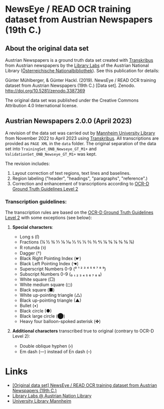 # NewsEye / READ OCR training dataset from Austrian Newspapers (19th C.)

## About the original data set

Austrian Newspapers is a ground truth data set created with [Transkribus](https://transkribus.eu/)
from Austrian newspapers by the [Library Labs](https://labs.onb.ac.at/) of the
Austrian National Library ([Österreichische Nationalbibliothek](https://www.onb.ac.at/)).
See this publication for details:

Günter Mühlberger, & Günter Hackl. (2019).
NewsEye / READ OCR training dataset from Austrian Newspapers (19th C.) [Data set].
Zenodo. http://doi.org/10.5281/zenodo.3387369

The original data set was published under the Creative Commons Attribution 4.0 International license.

## Austrian Newspapers 2.0.0 (April 2023)

A revision of the data set was carried out by [Mannheim University Library](https://www.bib.uni-mannheim.de/en/)
from November 2022 to April 2023 using [Transkribus](https://readcoop.eu/transkribus/?sc=Transkribus).
All transcriptions are provided as `PAGE XML` in the `data` folder.
The original separation of the data set into `TrainingSet_ONB_Newseye_GT_M1+` and `ValidationSet_ONB_Newseye_GT_M1+` was kept.

The revision includes: 
1. Layout correction of text regions, text lines and baselines. 
2. Region labeling ("header", "headings", "paragraphs", "reference".) 
3. Correction and enhancement of transcriptions according to [OCR-D Ground Truth Guidelines Level 2](https://ocr-d.de/en/gt-guidelines/trans/level_2_2.html)

### Transcription guidelines:
The transcription rules are based on the [OCR-D Ground Truth Guidelines Level 2](https://tboenig.github.io/gt-guidelines/html/trans/level_2_2.html) with some exceptions (see below):

1) **Special characters**:
    - Long s (ſ)
    - Fractions (¼ ½ ¾ ⅐ ⅑ ⅒ ⅓ ⅔ ⅕ ⅖ ⅗ ⅘ ⅙ ⅚ ⅛ ⅜ ⅝ ⅞)
    - R rotunda (ꝛ)
    - Dagger (†)
    - Black Right Pointing Index (☛)
    - Black Left Pointing Index (☚)
    - Superscript Numbers 0-9 (⁰ ¹ ² ³ ⁴ ⁵ ⁶ ⁷ ⁸ ⁹)
    - Subscript Numbers 0-9 (₀ ₁ ₂ ₃ ₄ ₅ ₆ ₇ ₈ ₉)
    - White square (□)
    - White medium square (◻)
    - Black square (■)
    - White up-pointing triangle (△)
    - Black up-pointing triangle (▲)
    - Bullet (•)
    - Black circle (●)
    - Black large circle (⬤)
    - Heavy four balloon-spoked asterisk (✤)
    
2) **Additional characters** transcribed true to original (contrary to OCR-D Level 2):
    - Double oblique hyphen (⸗)
    - Em dash (—) instead of En dash (–)
    
# Links
- [[Original data set] NewsEye / READ OCR training dataset from Austrian Newspapers (19th C.)](http://doi.org/10.5281/zenodo.3387369) 
- [Library Labs @ Austrian Nation Library](https://labs.onb.ac.at/)
- [University Library Mannheim](https://www.bib.uni-mannheim.de/en/)
